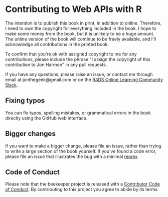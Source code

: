 # Contributing to Web APIs with R

The intention is to publish this book in print, in addition to online.
Therefore, I need to own the copyright for everything included in the book.
I hope to make some money from the book, but it is unlikely to be a huge amount.
The online version of the book will continue to be freely available, and I'll acknowledge all contributions in the printed book.

To confirm that you're ok with assigned copyright to me for any contributions, please include the phrase "I assign the copyright of this contribution to Jon Harmon" in any pull requests.

If you have any questions, please raise an issue, or contact me through email at jonthegeek\@gmail.com or on the [R4DS Online Learning Community Slack](https://r4ds.io/join).

## Fixing typos

You can fix typos, spelling mistakes, or grammatical errors in the book directly using the GitHub web interface.

## Bigger changes

If you want to make a bigger change, please file an issue, rather than trying to write a large section of the book yourself.
If you've found a code error, please file an issue that illustrates the bug with a minimal [reprex](https://www.tidyverse.org/help/#reprex).

## Code of Conduct

Please note that the beekeeper project is released with a [Contributor Code of Conduct](CODE_OF_CONDUCT.md).
By contributing to this project you agree to abide by its terms.
